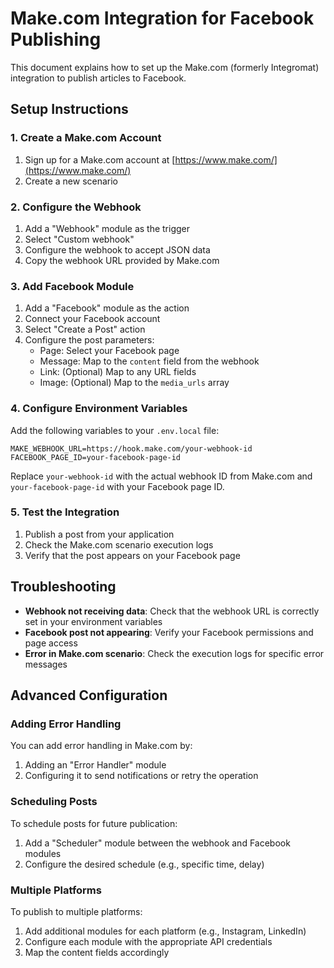 # Make.com Integration for Facebook Publishing

This document explains how to set up the Make.com (formerly Integromat) integration to publish articles to Facebook.

## Setup Instructions

### 1. Create a Make.com Account

1. Sign up for a Make.com account at [https://www.make.com/](https://www.make.com/)
2. Create a new scenario

### 2. Configure the Webhook

1. Add a "Webhook" module as the trigger
2. Select "Custom webhook"
3. Configure the webhook to accept JSON data
4. Copy the webhook URL provided by Make.com

### 3. Add Facebook Module

1. Add a "Facebook" module as the action
2. Connect your Facebook account
3. Select "Create a Post" action
4. Configure the post parameters:
   - Page: Select your Facebook page
   - Message: Map to the `content` field from the webhook
   - Link: (Optional) Map to any URL fields
   - Image: (Optional) Map to the `media_urls` array

### 4. Configure Environment Variables

Add the following variables to your `.env.local` file:

```
MAKE_WEBHOOK_URL=https://hook.make.com/your-webhook-id
FACEBOOK_PAGE_ID=your-facebook-page-id
```

Replace `your-webhook-id` with the actual webhook ID from Make.com and `your-facebook-page-id` with your Facebook page ID.

### 5. Test the Integration

1. Publish a post from your application
2. Check the Make.com scenario execution logs
3. Verify that the post appears on your Facebook page

## Troubleshooting

- **Webhook not receiving data**: Check that the webhook URL is correctly set in your environment variables
- **Facebook post not appearing**: Verify your Facebook permissions and page access
- **Error in Make.com scenario**: Check the execution logs for specific error messages

## Advanced Configuration

### Adding Error Handling

You can add error handling in Make.com by:

1. Adding an "Error Handler" module
2. Configuring it to send notifications or retry the operation

### Scheduling Posts

To schedule posts for future publication:

1. Add a "Scheduler" module between the webhook and Facebook modules
2. Configure the desired schedule (e.g., specific time, delay)

### Multiple Platforms

To publish to multiple platforms:

1. Add additional modules for each platform (e.g., Instagram, LinkedIn)
2. Configure each module with the appropriate API credentials
3. Map the content fields accordingly 